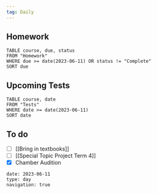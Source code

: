 ```yaml
---
tag: Daily
---
```

## Homework
```dataview
TABLE course, due, status
FROM "Homework" 
WHERE due >= date(2023-06-11) OR status != "Complete"
SORT due
```
## Upcoming Tests
```dataview
TABLE course, date
FROM "Tests" 
WHERE date >= date(2023-06-11)
SORT date
```
## To do
- [ ] [[Bring in textbooks]]
- [ ] [[Special Topic Project Term 4]]
- [x] Chamber Audition

```gEvent
date: 2023-06-11
type: day
navigation: true
```